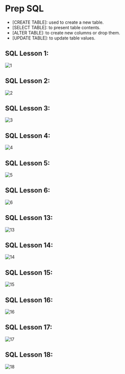 # Prep SQL
- [CREATE TABLE]: used to create a new table.
- [SELECT TABLE]: to present table contents.
- [ALTER TABLE]: to create new columns or drop them.
- [UPDATE TABLE]: to update table values.

## SQL Lesson 1:

![1](https://user-images.githubusercontent.com/103508563/170572600-41c314f0-8b81-4b3f-8547-ca6af34100cd.PNG)
## SQL Lesson 2:

![2](https://user-images.githubusercontent.com/103508563/170572611-096de1c2-8797-40a1-8c20-482ae4d1e9e3.PNG)
## SQL Lesson 3:

![3](https://user-images.githubusercontent.com/103508563/170572623-b54c40eb-c439-401d-8814-fa35c9859dcd.PNG)
## SQL Lesson 4:

![4](https://user-images.githubusercontent.com/103508563/170572631-60d76de8-7867-4fd2-9e8a-55b1cb03398a.PNG)
## SQL Lesson 5:

![5](https://user-images.githubusercontent.com/103508563/170572641-61080faa-ca47-4b88-a852-828d9bc27b6d.PNG)
## SQL Lesson 6:

![6](https://user-images.githubusercontent.com/103508563/170572652-33af0174-8507-45c4-9376-8c89bdc7cab6.PNG)
## SQL Lesson 13:

![13](https://user-images.githubusercontent.com/103508563/170572656-3e67ca22-3383-4e14-9ab3-354c74e086ba.PNG)
## SQL Lesson 14:

![14](https://user-images.githubusercontent.com/103508563/170572675-a74c2d7a-ddfc-4eb9-a6ee-430e43a3d803.PNG)
## SQL Lesson 15:

![15](https://user-images.githubusercontent.com/103508563/170572689-fa22a215-02ab-43cd-a6df-2691d4bff8b8.PNG)
## SQL Lesson 16:

![16](https://user-images.githubusercontent.com/103508563/170572697-7b4bc832-d109-4a8f-b2ae-6311cbe9b98e.PNG)
## SQL Lesson 17:

![17](https://user-images.githubusercontent.com/103508563/170572714-a11095ee-7453-47d4-ac2d-b4981ccd3c7c.PNG)
## SQL Lesson 18:

![18](https://user-images.githubusercontent.com/103508563/170572728-1e6cf42c-26b0-4d60-aae7-fd359be0a8e5.PNG)
